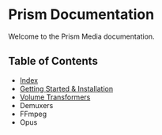 # Prism Documentation

Welcome to the Prism Media documentation.

## Table of Contents
- [Index](./)
- [Getting Started & Installation](./getting_started.md)
- [Volume Transformers](volume_transformers.md)
- Demuxers
- FFmpeg
- Opus

